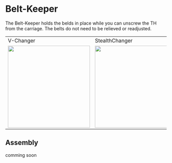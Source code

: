 # Belt-Keeper

The Belt-Keeper holds the belds in place while you can unscrew the TH from the carriage.
The belts do not need to be relieved or readjusted.

||||
|---|---|---|
| V-Changer | StealthChanger | TapChanger |
|<img width="256px" src="https://github.com/user-attachments/assets/0d7daf83-f084-4e1f-bdfa-2606646c24ce" /> |<img width="256px" src="https://github.com/user-attachments/assets/0630c0e7-0b08-4971-b434-841750bf953f" /> | <img width="256px" src="https://github.com/user-attachments/assets/76870d51-2af9-402d-ac60-6ccf335e5e11" /> |

## Assembly
comming soon
